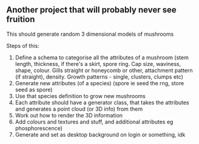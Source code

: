 ## Another project that will probably never see fruition

This should generate random 3 dimensional models of mushrooms

Steps of this:
1. Define a schema to categorise all the attributes of a mushroom
    (stem length, thickness, if there's a skirt, spore ring. Cap size, waviness, shape, colour. Gills straight or honeycomb or other, attachment pattern (if straight), density. Growth patterns - single, clusters, clumps etc)
2. Generate new attributes (of a species) (spore ie seed the rng, store seed as spore)
3. Use that species definition to grow new mushrooms
3. Each attribute should have a generator class, that takes the attributes and generates a point cloud (or 3D info) from them
4. Work out how to render the 3D information
5. Add colours and textures and stuff, and additional attributes eg phosphorescence)
6. Generate and set as desktop background on login or something, idk
